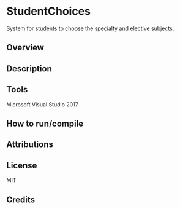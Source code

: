 # StudentChoices
System for students to choose the specialty and elective subjects.

## Overview

## Description

## Tools
Microsoft Visual Studio 2017

## How to run/compile

## Attributions

## License
MIT

## Credits
